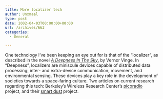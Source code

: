 ```yaml
---
title: More localizer tech
author: Unxmaal
type: post
date: 2002-04-03T00:00:00+00:00
url: /archives/663
categories:
  - General

---
```

One technology I&#8217;ve been keeping an eye out for is that of the &#8220;localizer&#8221;, as described in the novel _[A Deepness In The Sky][1]_, by Vernor Vinge. In &#8220;Deepness&#8221;, localizers are miniscule devices capable of distributed data processing, inter- and extra-device communication, movement, and environmental sensing. These devices play a key role in the development of societies towards a space-faring culture. Two articles on current research regarding this tech: Berkeley&#8217;s Wireless Research Center&#8217;s [picoradio][2] project, and their [smart dust][3] project.

 [1]: http://www.iplus.zetnet.co.uk/nonfiction/deepness.htm
 [2]: http://www.techreview.com/articles/wo_cameron032702.asp
 [3]: http://www.sfgate.com/cgi-bin/article.cgi?file=/chronicle/archive/2000/11/20/MN62513.DTL&type=science